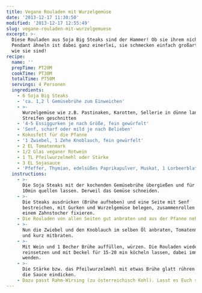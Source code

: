 ```yaml
---
title: Vegane Rouladen mit Wurzelgemüse
date: '2013-12-17 11:30:50'
modified: '2013-12-17 12:55:49'
slug: vegane-rouladen-mit-wurzelgemuese
excerpt: >-
  Diese Rouladen aus Soja Big Steaks sind der Hammer! Ob sie ihrem nicht-veganen
  Pendant ähneln ist dabei ganz einerlei, sie schmecken einfach großartig vegan
  wie sie sind!
recipe:
  name: ''
  prepTime: PT20M
  cookTime: PT30M
  totalTime: PT50M
  servings: 4 Personen
  ingredients:
    - 6 Soja Big Steaks
    - 'ca. 1,2 l Gemüsebrühe zum Einweichen'
    - >-
      Wurzelgemüse wie z.B. Pastinaken, Karotten, Sellerie in dünne lange
      Streifen geschnitten
    - '4-5 Essiggurken je nach Größe, fein gewürfelt'
    - 'Senf, scharf oder mild je nach Belieben'
    - Kokosfett für die Pfanne
    - '1 Zwiebel, 1 Zehe Knoblauch, fein gewürfelt'
    - 2 EL Tomatenmark
    - 1/2 Glas veganer Rotwein
    - 1 TL Pfeilwurzelmehl oder Stärke
    - 3 EL Sojasauce
    - 'Pfeffer, Thymian, edelsüßes Paprikapulver, Muskat, 1 Lorbeerblatt'
  instructions:
    - >-
      Die Soja Steaks mit der kochenden Gemüsebrühe übergießen und für min.
      10min quellen lassen. Derweil das Gemüse schneiden.
    - >-
      Die Steaks ausdrücken (Brühe aufheben) und eine Seite mit Senf
      bestreichen, mit Gurken und Wurzelgemüse belegen, zusammenrollen und mit
      einem Zahnstocher fixieren.
    - Die Rouladen von allen Seiten gut anbraten und aus der Pfanne nehmen.
    - >-
      Nun die Zwiebel und den Knoblauch im selben Öl anbraten, Tomatenmark dazu
      und kurz mitbraten.
    - >-
      Mit Wein und 1 Becher Brühe auffüllen, würzen. Die Rouladen wieder
      reinsetzen und mit Deckel für 15-20 min köcheln lassen, dabei immer wieder
      wenden.
    - >-
      Die Stärke bzw. das Pfeilwurzelmehl mit etwas Brühe glatt rühren und damit
      die Sauce eindicken.
    - Dazu passt Rahm-Wirsing (zu österreichisch Kohl). Lasst es Euch schmecken!
---
```


